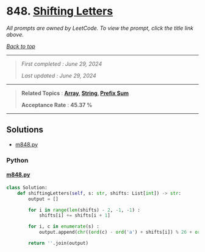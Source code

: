 # 848. [Shifting Letters](<https://leetcode.com/problems/shifting-letters>)

*All prompts are owned by LeetCode. To view the prompt, click the title link above.*

*[Back to top](<../README.md>)*

------

> *First completed : June 29, 2024*
>
> *Last updated : June 29, 2024*

------

> **Related Topics** : **[Array](<by_topic/Array.md>), [String](<by_topic/String.md>), [Prefix Sum](<by_topic/Prefix Sum.md>)**
>
> **Acceptance Rate** : **45.37 %**

------

## Solutions

- [m848.py](<../my-submissions/m848.py>)
### Python
#### [m848.py](<../my-submissions/m848.py>)
```Python
class Solution:
    def shiftingLetters(self, s: str, shifts: List[int]) -> str:
        output = []

        for i in range(len(shifts) - 2, -1, -1) :
            shifts[i] += shifts[i + 1]

        for i, c in enumerate(s) :
            output.append(chr((ord(c) - ord('a') + shifts[i]) % 26 + ord('a')))

        return ''.join(output)

```

